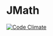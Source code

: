 # JMath
[![Code Climate](https://codeclimate.com/github/jacksondm33/JMath/badges/gpa.svg)](https://codeclimate.com/github/jacksondm33/JMath)
